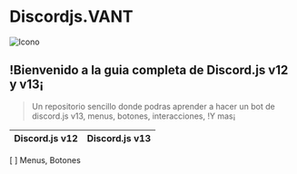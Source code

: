 # Discordjs.VANT

![Icono](https://cdn.discordapp.com/icons/883184239166771200/8c1255ca6708ffea686bc80ab3e53c06.webp?size=2048)


## !Bienvenido a la guia completa de Discord.js v12 y v13¡

> Un repositorio sencillo donde podras aprender a hacer un bot de discord.js v13, menus, botones, interacciones, !Y mas¡

|Discord.js v12|Discord.js v13|
|--------|--------|
[ ] Menus, Botones


